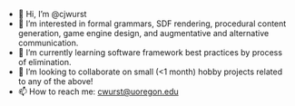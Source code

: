 - 👋 Hi, I’m @cjwurst
- 👀 I’m interested in formal grammars, SDF rendering, procedural content generation, game engine design, and augmentative and alternative communication.
- 🌱 I’m currently learning software framework best practices by process of elimination.
- 💞️ I’m looking to collaborate on small (<1 month) hobby projects related to any of the above!
- 📫 How to reach me: cwurst@uoregon.edu

<!---
cjwurst/cjwurst is a ✨ special ✨ repository because its `README.md` (this file) appears on your GitHub profile.
You can click the Preview link to take a look at your changes.
--->
